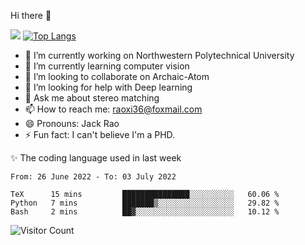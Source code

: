 Hi there 👋

![](https://github-readme-stats.vercel.app/api?username=Raohaocheng)
[![Top Langs](https://github-readme-stats.vercel.app/api/top-langs/?username=Raohaocheng&layout=compact)](https://github.com/anuraghazra/github-readme-stats)

- 🔭 I’m currently working on Northwestern Polytechnical University
- 🌱 I’m currently learning computer vision
- 👯 I’m looking to collaborate on Archaic-Atom
- 🤔 I’m looking for help with Deep learning
- 💬 Ask me about stereo matching
- 📫 How to reach me: raoxi36@foxmail.com
- 😄 Pronouns: Jack Rao
- ⚡ Fun fact: I can't believe I'm a PHD.

✨ The coding language used in last week
<!--START_SECTION:waka-->

```text
From: 26 June 2022 - To: 03 July 2022

TeX      15 mins         ███████████████░░░░░░░░░░   60.06 %
Python   7 mins          ███████▒░░░░░░░░░░░░░░░░░   29.82 %
Bash     2 mins          ██▓░░░░░░░░░░░░░░░░░░░░░░   10.12 %
```

<!--END_SECTION:waka-->

![Visitor Count](https://profile-counter.glitch.me/Raohaocheng/count.svg)
